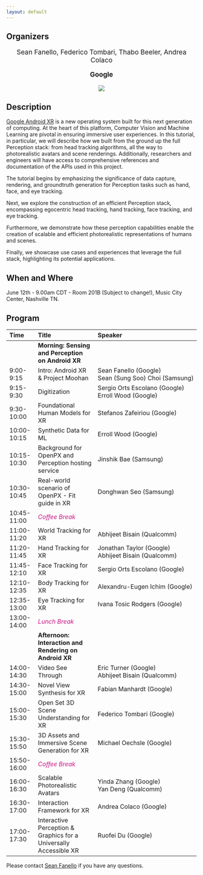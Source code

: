 ```yaml
---
layout: default
---
```


## Organizers
<p style="text-align: center; font-size: 125%;"> Sean Fanello, Federico Tombari, Thabo Beeler, Andrea Colaco
</p>
<p style="text-align: center; font-size: 125%;"> <b> Google </b> </p>
<p style="text-align:center"><img src="https://www.seanfanello.it/wp-content/uploads/2025/05/cvpr25_tutorial.png"/></p>

## Description
[Google Android XR](https://blog.google/products/android/android-xr/) is a new operating system built for this next generation of computing. At the heart of this platform, Computer Vision and Machine Learning are pivotal in ensuring immersive user experiences. In this tutorial, in particular, we will describe how we built from the ground up the full Perception stack: from head tracking algorithms, all the way to photorealistic avatars and scene renderings. Additionally, researchers and engineers will have access to comprehensive references and documentation of the APIs used in this project.

The tutorial begins by emphasizing the significance of data capture, rendering, and groundtruth generation for Perception tasks such as hand, face, and eye tracking.

Next, we explore the construction of an efficient Perception stack, encompassing egocentric head tracking, hand tracking, face tracking, and eye tracking.

Furthermore, we demonstrate how these perception capabilities enable the creation of scalable and efficient photorealistic representations of humans and scenes.

Finally, we showcase use cases and experiences that leverage the full stack, highlighting its potential applications.


## When and Where
June 12th - 9.00am CDT - Room 201B (Subject to change!), Music City Center, Nashville TN.


## Program

| Time          | Title                                                          | Speaker                                                       |
|:--------------|:---------------------------------------------------------------|:--------------------------------------------------------------|
|               | **Morning: Sensing and Perception on Android XR** |                                                               |
| 9:00-9:15     | Intro: Android XR & Project Moohan                             | <span style="white-space: nowrap;">Sean Fanello (Google)</span><br><span style="white-space: nowrap;">Sean (Sung Soo) Choi (Samsung)</span> |
| 9:15-9:30     | Digitization                                                   | <span style="white-space: nowrap;">Sergio Orts Escolano (Google)</span><br><span style="white-space: nowrap;">Erroll Wood (Google)</span> |
| 9:30-10:00    | Foundational Human Models for XR                               | <span style="white-space: nowrap;">Stefanos Zafeiriou (Google)</span> |
| 10:00-10:15   | Synthetic Data for ML                                          | <span style="white-space: nowrap;">Erroll Wood (Google)</span> |
| 10:15-10:30   | Background for OpenPX and Perception hosting service           | <span style="white-space: nowrap;">Jinshik Bae (Samsung)</span> |
| 10:30-10:45   | Real-world scenario of OpenPX - Fit guide in XR                | <span style="white-space: nowrap;">Donghwan Seo (Samsung)</span> |
| 10:45-11:00   | <span style="color: mediumvioletred;">*Coffee Break*</span> |                                                               |
| 11:00-11:20   | World Tracking for XR                                          | <span style="white-space: nowrap;">Abhijeet Bisain (Qualcomm)</span> |
| 11:20-11:45   | Hand Tracking for XR                                           | <span style="white-space: nowrap;">Jonathan Taylor (Google)</span><br><span style="white-space: nowrap;">Abhijeet Bisain (Qualcomm)</span> |
| 11:45-12:10   | Face Tracking for XR                                           | <span style="white-space: nowrap;">Sergio Orts Escolano (Google)</span> |
| 12:10-12:35   | Body Tracking for XR                                           | <span style="white-space: nowrap;">Alexandru-Eugen Ichim (Google)</span> |
| 12:35-13:00   | Eye Tracking for XR                                            | <span style="white-space: nowrap;">Ivana Tosic Rodgers (Google)</span> |
| 13:00-14:00   | <span style="color: mediumvioletred;">*Lunch Break*</span> |                                                               |
|               | **Afternoon: Interaction and Rendering on Android XR** |                                                               |
| 14:00-14:30   | Video See Through                                              | <span style="white-space: nowrap;">Eric Turner (Google)</span><br><span style="white-space: nowrap;">Abhijeet Bisain (Qualcomm)</span> |
| 14:30-15:00   | Novel View Synthesis for XR                                    | <span style="white-space: nowrap;">Fabian Manhardt (Google)</span> |
| 15:00-15:30   | Open Set 3D Scene Understanding for XR                         | <span style="white-space: nowrap;">Federico Tombari (Google)</span> |
| 15:30-15:50   | 3D Assets and Immersive Scene Generation for XR                | <span style="white-space: nowrap;">Michael Oechsle (Google)</span> |
| 15:50-16:00   | <span style="color: mediumvioletred;">*Coffee Break*</span> |                                                               |
| 16:00-16:30   | Scalable Photorealistic Avatars                                | <span style="white-space: nowrap;">Yinda Zhang (Google)</span><br><span style="white-space: nowrap;">Yan Deng (Qualcomm)</span> |
| 16:30-17:00   | Interaction Framework for XR                                   | <span style="white-space: nowrap;">Andrea Colaco (Google)</span> |
| 17:00-17:30   | Interactive Perception & Graphics for a Universally Accessible XR | <span style="white-space: nowrap;">Ruofei Du (Google)</span> |

Please contact [Sean Fanello](mailto:seanfa@google.com) if you have any questions.
